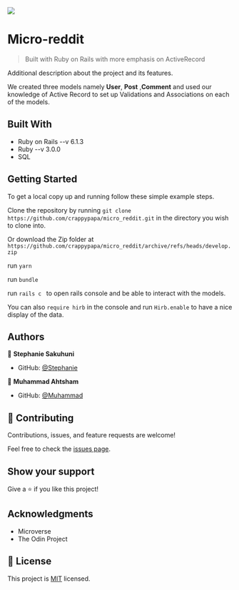 ![](https://img.shields.io/badge/Microverse-blueviolet)

# Micro-reddit

> Built with Ruby on Rails with more emphasis on ActiveRecord 


Additional description about the project and its features.

We created three models namely **User**, **Post** ,**Comment** and used our knowledge of Active Record to set up Validations and Associations on each of the models.

## Built With

- Ruby on Rails --v 6.1.3
- Ruby --v 3.0.0
- SQL

## Getting Started

To get a local copy up and running follow these simple example steps.

Clone the repository by running ```git clone https://github.com/crappypapa/micro_reddit.git``` in the directory you wish to clone into.

Or download the Zip folder at ```https://github.com/crappypapa/micro_reddit/archive/refs/heads/develop.zip```

run  ```yarn ```

run ```bundle```

run ```rails c ``` to open rails  console and be able to interact with the models.

You can also ```require hirb``` in the console and run ```Hirb.enable``` to have a nice display of the data.

## Authors

👤 **Stephanie Sakuhuni**

- GitHub: [@Stephanie](https://github.com/Stephanie041996)


👤 **Muhammad Ahtsham**

- GitHub: [@Muhammad](https://github.com/mahtsham)


## 🤝 Contributing

Contributions, issues, and feature requests are welcome!

Feel free to check the [issues page](issues/).

## Show your support

Give a ⭐️ if you like this project!

## Acknowledgments

- Microverse
- The Odin Project

## 📝 License

This project is [MIT](lic.url) licensed.

